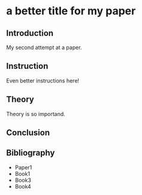 # a better title for my paper


## Introduction
My second attempt at a paper. 

## Instruction
Even better instructions here!


## Theory
Theory is so importand.

## Conclusion

## Bibliography
- Paper1
- Book1
- Book3
- Book4
